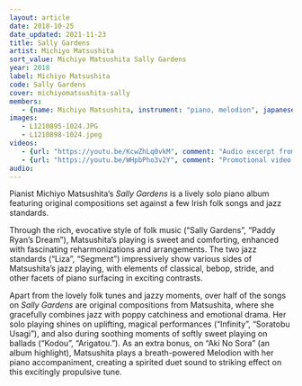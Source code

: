 ```yaml
---
layout: article
date: 2018-10-25
date_updated: 2021-11-23
title: Sally Gardens
artist: Michiyo Matsushita
sort_value: Michiyo Matsushita Sally Gardens
year: 2018
label: Michiyo Matsushita
code: Sally Gardens
cover: michiyomatsushita-sally
members:
   - {name: Michiyo Matsushita, instrument: "piano, melodion", japanese_name: 松下美千代, url: "https://michiyomatsushita.amebaownd.com/"}
images:
   - L1210895-1024.JPG
   - L1210898-1024.jpeg
videos: 
   - {url: "https://youtu.be/KcwZhLq0vkM", comment: "Audio excerpt from “Paddy Ryan’s Dream”, the fifth track on this album"}
   - {url: "https://youtu.be/WHpbPho3v2Y", comment: "Promotional video for this album"}
audio:
---
```

Pianist Michiyo Matsushita’s *Sally Gardens* is a lively solo piano album featuring original compositions set against a few Irish folk songs and jazz standards.

Through the rich, evocative style of folk music (“Sally Gardens”, “Paddy Ryan’s Dream”), Matsushita’s playing is sweet and comforting, enhanced with fascinating reharmonizations and arrangements. The two jazz standards (“Liza”, “Segment”) impressively show various sides of Matsushita’s jazz playing, with elements of classical, bebop, stride, and other facets of piano surfacing in exciting contrasts.

Apart from the lovely folk tunes and jazzy moments, over half of the songs on *Sally Gardens* are original compositions from Matsushita, where she gracefully combines jazz with poppy catchiness and emotional drama. Her solo playing shines on uplifting, magical performances (“Infinity”, “Soratobu Usagi”), and also during soothing moments of softly sweet playing on ballads (“Kodou”, “Arigatou.”). As an extra bonus, on “Aki No Sora” (an album highlight), Matsushita plays a breath-powered Melodion with her piano accompaniment, creating a spirited duet sound to striking effect on this excitingly propulsive tune.

